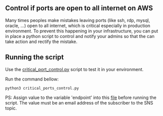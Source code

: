 ## Control if ports are open to all internet on AWS

Many times peoples make mistakes leaving ports (like ssh, rdp, mysql, oracle, ...) open to all internet, which is critical especially in production environment.
To prevent this happening in your infrastructure, you can put in place a python script to control and notify your admins so that the can take action and rectify the mistake.

## Running the script

Use the [critical_port_control.py](https://github.com/boubakr09/critical_ports_control/blob/master/critical_ports_control.py) script to test it in your environment.

Run the command bellow:

```
python3 critical_ports_control.py
```

PS: Assign value to the variable 'endpoint' into this [file](https://github.com/boubakr09/critical_ports_control/blob/master/critical_ports_control.py) before running the script. The value must be an email address of the subscriber to the SNS topic.

